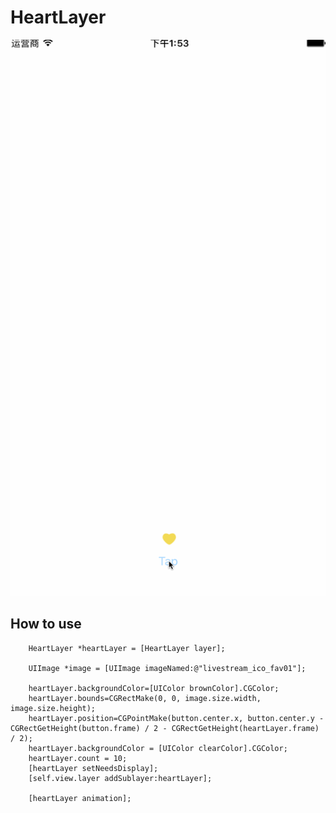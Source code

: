 # HeartLayer

![image](https://github.com/jlteams/HeartLayer/blob/master/Untitled.gif)

## How to use
        HeartLayer *heartLayer = [HeartLayer layer];
        
        UIImage *image = [UIImage imageNamed:@"livestream_ico_fav01"];
        
        heartLayer.backgroundColor=[UIColor brownColor].CGColor;
        heartLayer.bounds=CGRectMake(0, 0, image.size.width, image.size.height);
        heartLayer.position=CGPointMake(button.center.x, button.center.y - CGRectGetHeight(button.frame) / 2 - CGRectGetHeight(heartLayer.frame) / 2);
        heartLayer.backgroundColor = [UIColor clearColor].CGColor;
        heartLayer.count = 10;
        [heartLayer setNeedsDisplay];
        [self.view.layer addSublayer:heartLayer];
        
        [heartLayer animation];

